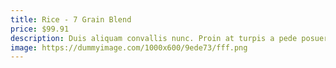 ```yaml
---
title: Rice - 7 Grain Blend
price: $99.91
description: Duis aliquam convallis nunc. Proin at turpis a pede posuere nonummy. Integer non velit.
image: https://dummyimage.com/1000x600/9ede73/fff.png
---
```

